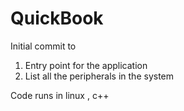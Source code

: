 # QuickBook
Initial commit to 
1. Entry point for the application
2. List all the peripherals in the system 


Code runs in linux , c++
